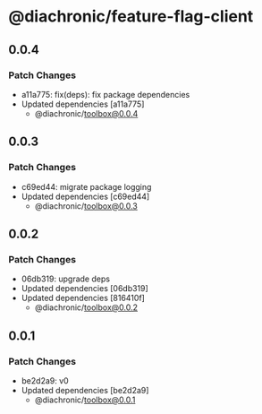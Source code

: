 # @diachronic/feature-flag-client

## 0.0.4

### Patch Changes

- a11a775: fix(deps): fix package dependencies
- Updated dependencies [a11a775]
  - @diachronic/toolbox@0.0.4

## 0.0.3

### Patch Changes

- c69ed44: migrate package logging
- Updated dependencies [c69ed44]
  - @diachronic/toolbox@0.0.3

## 0.0.2

### Patch Changes

- 06db319: upgrade deps
- Updated dependencies [06db319]
- Updated dependencies [816410f]
  - @diachronic/toolbox@0.0.2

## 0.0.1

### Patch Changes

- be2d2a9: v0
- Updated dependencies [be2d2a9]
  - @diachronic/toolbox@0.0.1
